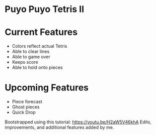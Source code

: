 # Puyo Puyo Tetris II

# Current Features
- Colors reflect actual Tetris
- Able to clear lines
- Able to game over
- Keeps score
- Able to hold onto pieces

# Upcoming Features
- Piece forecast
- Ghost pieces
- Quick Drop

Bootstrapped using this tutorial: https://youtu.be/H2aW5V46khA
Edits, improvements, and additional features added by me.
